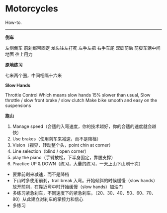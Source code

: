 # Motorcycles

How-to.

---

**倒车**

左侧倒车
前刹绑带固定
龙头往左打死
左手左把
右手车尾
双脚前后
前脚车辆中间地面
往上用力

**原地练习**

七米两个圈，中间相隔十六米

**Slow Hands**

Throttle Control
Which means slow hands
15% slower than usual,
Slow throttle / slow front brake / slow clutch
Make bike smooth and easy on the suspensions

**跑山**

1. Manage speed（合适的入弯速度，你的技术越好，你的合适的速度就会越快）
2. Use brakes（使用刹车来减速，而不是降档）
3. Vision（视界，转动整个头，point chin at corner）
4. Line selection（blind / open corner）
5. play the piano（手臂放松，下半身固定，靠腰支撑）
6. Practice UP & DOWN（练习，大量的练习，一天上山下山刷十次）

- 要靠前刹来减速，而不是降档
- 下山时多使用前刹，trail break 入弯。开始倾斜的时候缓慢（slow hands）放开前刹，在靠近弯中时开始缓慢（slow hands）加油门
- 多练习紧急刹车，不同速度下的紧急刹车。（20、30、40、50、60、70、80）从此建立对刹车的掌控力和信心
- 多练习
